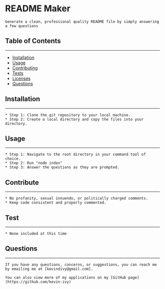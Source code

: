 
  # README Maker
    Generate a clean, professional quality README file by simply answering a few questions

  ## Table of Contents
  ---
  * [Installation](#installation)
  * [Usage](#usage)
  * [Contributing](#contributing)
  * [Tests](#tests)
  * [Licenses](#licenses)
  * [Questions](#questions)
   
  ## Installation
  ---
  
    * Step 1: Clone the git repository to your local machine.
    * Step 2: Create a local directory and copy the files into your directory.

  ## Usage
  ---
  
    * Step 1: Navigate to the root directory in your command tool of choice.
    * Step 2: Run "node index"
    * Step 3: Answer the questions as they are prompted.

  ## Contribute
  ---
  
    * No profanity, sexual innuendo, or politically charged comments.
    * Keep code consistent and properly commented.

  ## Test
  ---
  
    * None included at this time

  ## Questions
  ---
    If you have any questions, concerns, or suggestions, you can reach me by emailing me at [kevindivy@gmail.com]. 
    
    You can also view more of my applications on my [GitHub page](https://github.com/kevin-ivy)
  
